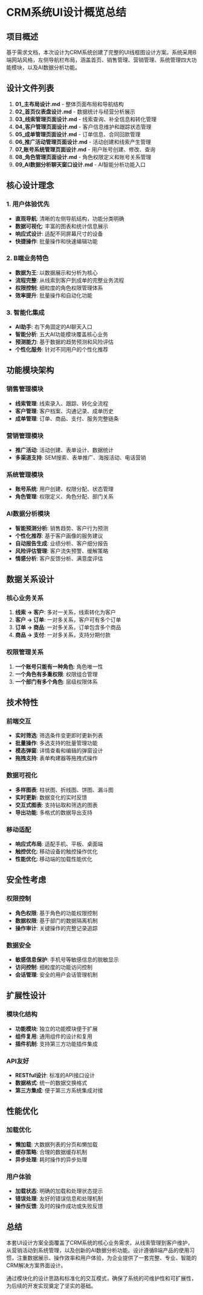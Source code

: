 # CRM系统UI设计概览总结

## 项目概述

基于需求文档，本次设计为CRM系统创建了完整的UI线框图设计方案。系统采用B端网站风格，左侧导航栏布局，涵盖首页、销售管理、营销管理、系统管理四大功能模块，以及AI数据分析功能。

## 设计文件列表

1. **01_主布局设计.md** - 整体页面布局和导航结构
2. **02_首页仪表盘设计.md** - 数据统计与经营分析展示
3. **03_线索管理页面设计.md** - 线索查询、补全信息和转化管理
4. **04_客户管理页面设计.md** - 客户信息维护和跟踪状态管理
5. **05_成单管理页面设计.md** - 订单信息、合同回款管理
6. **06_推广活动管理页面设计.md** - 活动创建和线索产生管理
7. **07_账号系统管理页面设计.md** - 用户账号创建、修改、查询
8. **08_角色管理页面设计.md** - 角色权限定义和账号关系管理
9. **09_AI数据分析聊天窗口设计.md** - AI智能分析功能入口

## 核心设计理念

### 1. 用户体验优先
- **直观导航**: 清晰的左侧导航结构，功能分类明确
- **数据可视化**: 丰富的图表和统计信息展示
- **响应式设计**: 适配不同屏幕尺寸的设备
- **快捷操作**: 批量操作和快速编辑功能

### 2. B端业务特色
- **数据为王**: 以数据展示和分析为核心
- **流程完整**: 从线索到客户到成单的完整业务流程
- **权限控制**: 细粒度的角色权限管理体系
- **效率提升**: 批量操作和自动化功能

### 3. 智能化集成
- **AI助手**: 右下角固定的AI聊天入口
- **智能分析**: 五大AI功能模块覆盖核心业务
- **预测能力**: 基于数据的趋势预测和风险评估
- **个性化服务**: 针对不同用户的个性化推荐

## 功能模块架构

### 销售管理模块
- **线索管理**: 线索录入、跟踪、转化全流程
- **客户管理**: 客户档案、沟通记录、成单历史
- **成单管理**: 订单、商品、支付、服务完整链条

### 营销管理模块
- **推广活动**: 活动创建、表单设计、数据统计
- **多渠道支持**: SEM搜索、表单推广、海报活动、电话营销

### 系统管理模块
- **账号系统**: 用户创建、权限分配、状态管理
- **角色管理**: 权限定义、角色分配、部门关系

### AI数据分析模块
- **智能预测分析**: 销售趋势、客户行为预测
- **个性化推荐**: 基于客户画像的服务建议
- **自动报告生成**: 业绩分析、客户细分报告
- **风险评估管理**: 客户流失预警、缓解策略
- **情感分析**: 客户反馈分析、满意度评估

## 数据关系设计

### 核心业务关系
1. **线索 → 客户**: 多对一关系，线索转化为客户
2. **客户 → 订单**: 一对多关系，客户可有多个订单
3. **订单 → 商品**: 一对多关系，订单包含多个商品
4. **商品 → 支付**: 一对多关系，支持分期付款

### 权限管理关系
1. **一个账号只能有一种角色**: 角色唯一性
2. **一个角色有多重权限**: 权限组合管理
3. **一个部门有多个角色**: 层级权限体系

## 技术特性

### 前端交互
- **实时筛选**: 筛选条件变更即时更新列表
- **批量操作**: 多选支持的批量管理功能
- **模态弹窗**: 详情查看和编辑的弹窗设计
- **拖拽支持**: 表单构建器等拖拽式操作

### 数据可视化
- **多样图表**: 柱状图、折线图、饼图、漏斗图
- **实时更新**: 数据变化的实时反馈
- **交互式图表**: 支持钻取和筛选的图表
- **导出功能**: 多格式的数据导出支持

### 移动适配
- **响应式布局**: 适配手机、平板、桌面端
- **触控优化**: 移动设备的触控操作优化
- **性能优化**: 移动端的加载性能优化

## 安全性考虑

### 权限控制
- **角色权限**: 基于角色的功能权限控制
- **数据权限**: 基于部门的数据隔离机制
- **操作审计**: 关键操作的完整记录追踪

### 数据安全
- **敏感信息保护**: 手机号等敏感信息的脱敏显示
- **访问控制**: 细粒度的功能访问控制
- **会话管理**: 安全的用户会话管理机制

## 扩展性设计

### 模块化结构
- **功能模块**: 独立的功能模块便于扩展
- **组件复用**: 通用组件的设计和复用
- **插件机制**: 支持第三方功能插件集成

### API友好
- **RESTful设计**: 标准的API接口设计
- **数据格式**: 统一的数据交换格式
- **第三方集成**: 便于第三方系统集成对接

## 性能优化

### 加载优化
- **懒加载**: 大数据列表的分页和懒加载
- **缓存策略**: 合理的数据缓存机制
- **异步处理**: 耗时操作的异步处理

### 用户体验
- **加载状态**: 明确的加载和处理状态提示
- **错误处理**: 友好的错误信息和处理机制
- **操作反馈**: 及时的操作成功或失败反馈

## 总结

本套UI设计方案全面覆盖了CRM系统的核心业务需求，从线索管理到客户维护，从营销活动到系统管理，以及创新的AI数据分析功能。设计遵循B端产品的使用习惯，注重数据展示、操作效率和用户体验，为企业提供了一套完整、专业、智能的CRM解决方案界面设计。

通过模块化的设计思路和标准化的交互模式，确保了系统的可维护性和可扩展性，为后续的开发实现奠定了坚实的基础。
